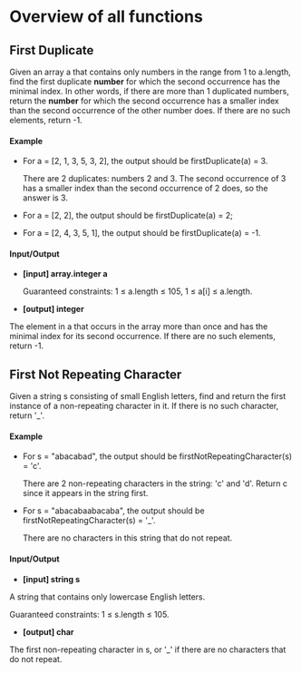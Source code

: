 # Overview of all functions 

## First Duplicate

Given an array a that contains only numbers in the range from 1 to a.length, find the first duplicate **number** for which the second occurrence has the minimal index. In other words, if there are more than 1 duplicated numbers, return the **number** for which the second occurrence has a smaller index than the second occurrence of the other number does. If there are no such elements, return -1.

#### Example

* For a = [2, 1, 3, 5, 3, 2], the output should be firstDuplicate(a) = 3.

  There are 2 duplicates: numbers 2 and 3. The second occurrence of 3 has a smaller index than the second occurrence of 2 does, so the answer is 3.

* For a = [2, 2], the output should be firstDuplicate(a) = 2;

* For a = [2, 4, 3, 5, 1], the output should be firstDuplicate(a) = -1.

#### Input/Output

* **[input] array.integer a**

  Guaranteed constraints:
  1 ≤ a.length ≤ 105,
  1 ≤ a[i] ≤ a.length.

* **[output] integer**

The element in a that occurs in the array more than once and has the minimal index for its second occurrence. If there are no such elements, return -1.

## First Not Repeating Character

Given a string s consisting of small English letters, find and return the first instance of a non-repeating character in it. If there is no such character, return '_'.

#### Example

* For s = "abacabad", the output should be
  firstNotRepeatingCharacter(s) = 'c'.

  There are 2 non-repeating characters in the string: 'c' and 'd'. Return c since it appears in the string first.

* For s = "abacabaabacaba", the output should be
  firstNotRepeatingCharacter(s) = '_'.

  There are no characters in this string that do not repeat.

#### Input/Output

* **[input] string s**

A string that contains only lowercase English letters.

Guaranteed constraints:
1 ≤ s.length ≤ 105.

* **[output] char**

The first non-repeating character in s, or '_' if there are no characters that do not repeat.